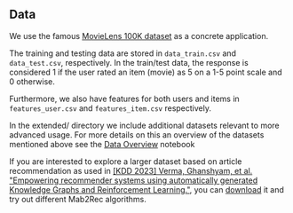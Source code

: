 ## Data

We use the famous [MovieLens 100K dataset](https://grouplens.org/datasets/movielens/100k/) as a concrete application.

The training and testing data are stored in `data_train.csv` and `data_test.csv`, respectively. In the train/test data, the response is considered 1 if the user rated an item (movie) as 5 on a 1-5 point scale and 0 otherwise.

Furthermore, we also have features for both users and items in `features_user.csv` and `features_item.csv` respectively.

In the extended/ directory we include additional datasets relevant to more advanced usage. For more details on this an overview of the datasets mentioned above see the [Data Overview](https://github.com/fidelity/mab2rec/blob/main/notebooks/1_data_overview.ipynb) notebook

If you are interested to explore a larger dataset based on article recommendation as used in [[KDD 2023] Verma, Ghanshyam, et al. "Empowering recommender systems using automatically generated Knowledge Graphs and Reinforcement Learning."](https://arxiv.org/abs/2307.04996), you can [download](https://github.com/fidelity/mab2rec/releases/download/1.2.1/data.zip) it and try out different Mab2Rec algorithms.
